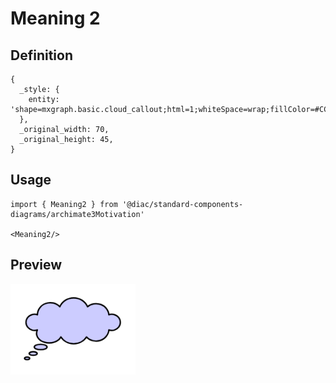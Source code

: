 # Meaning 2

## Definition

```
{
  _style: { 
    entity: 'shape=mxgraph.basic.cloud_callout;html=1;whiteSpace=wrap;fillColor=#CCCCFF;',
  },
  _original_width: 70,
  _original_height: 45,
}
```

## Usage

```
import { Meaning2 } from '@diac/standard-components-diagrams/archimate3Motivation'

<Meaning2/>
```

## Preview

<img src="./meaning-2.png" width="200"/>
